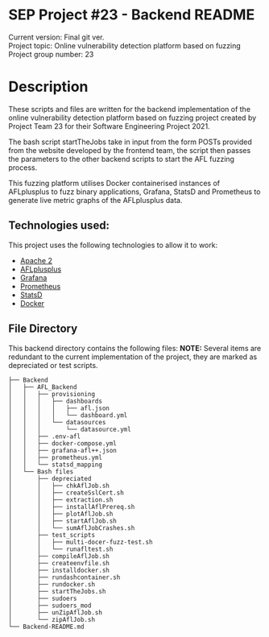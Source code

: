 # SEP Project #23 - Backend README

Current version: Final git ver.  
Project topic: Online vulnerability detection platform based on fuzzing  
Project group number: 23  

# Description

These scripts and files are written for the backend implementation of the online vulnerability detection platform based on fuzzing project created by Project Team 23 for their Software Engineering Project 2021.

The bash script startTheJobs take in input from the form POSTs provided from the website developed by the frontend team, the script then passes the parameters to the other backend scripts to start the AFL fuzzing process.

This fuzzing platform utilises Docker containerised instances of AFLplusplus to fuzz binary applications, Grafana, StatsD and Prometheus to generate live metric graphs of the AFLplusplus data.

## Technologies used:
This project uses the following technologies to allow it to work:

 - [Apache 2](https://www.linux.com/audience/devops/apache-ubuntu-linux-beginners/)
 - [AFLplusplus](https://aflplus.plus/)
 - [Grafana](https://grafana.com/docs/grafana/latest/introduction/)
 - [Prometheus](https://prometheus.io/docs/introduction/overview/)
 - [StatsD](https://github.com/statsd/statsd)
 - [Docker](https://www.docker.com/get-started)

## File Directory

This backend directory contains the following files:
**NOTE:** Several items are redundant to the current implementation of the project, they are marked as depreciated or test scripts.

    ├── Backend
    │   ├── AFL_Backend
    │   │   ├── provisioning
    │   │   │   ├── dashboards
    │   │   │   │   ├── afl.json
    │   │   │   │   └── dashboard.yml
    │   │   │   └── datasources
    │   │   │       └── datasource.yml
    │   │   ├── .env-afl
    │   │   ├── docker-compose.yml
    │   │   ├── grafana-afl++.json
    │   │   ├── prometheus.yml
    │   │   └── statsd_mapping
    │   └── Bash files
    │       ├── depreciated
    │       │   ├── chkAflJob.sh
    │       │   ├── createSslCert.sh
    │       │   ├── extraction.sh
    │       │   ├── installAflPrereq.sh
    │       │   ├── plotAflJob.sh
    │       │   ├── startAflJob.sh
    │       │   └── sumAflJobCrashes.sh
    │       ├── test_scripts
    │       │   ├── multi-docer-fuzz-test.sh
    │       │   └── runafltest.sh
    │       ├── compileAflJob.sh
    │       ├── createenvfile.sh
    │       ├── installdocker.sh
    │       ├── rundashcontainer.sh
    │       ├── rundocker.sh
    │       ├── startTheJobs.sh
    │       ├── sudoers
    │       ├── sudoers_mod
    │       ├── unZipAflJob.sh
    │       └── zipAflJob.sh
    └── Backend-README.md
